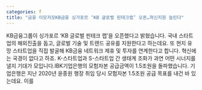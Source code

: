 ```yaml
---
categories: f
title: "금융 이모저모KB금융 싱가포르 ‘KB 글로벌 핀테크랩’ 오픈…혁신지원 늘린다"
---
```

KB금융그룹이 싱가포르 ‘KB 글로벌 핀테크 랩’을 오픈했다고 밝혔습니다. 국내 스타트업의 해외진출을 돕고, 글로벌 기술 및 트렌드 공유를 지원한다고 하는데요. 또 현지 유망 스타트업을 직접 발굴해 KB금융 네트워크 제휴 및 투자를 연계한다고 합니다. 혁신에는 국경이 없다고 하죠. K-스타트업과 S-스타트업 간 생태계 조화가 과연 어떤 시너지를 낼지 기대가 모입니다.IBK기업은행의 모험자본 공급금액이 1.5조원을 돌파했습니다. 기업은행은 지난 2020년 윤종원 행장 취임 당시 모험자본 1.5조원 공급 목표를 내건 바 있는데요. 이를
